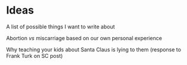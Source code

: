 # Ideas

A list of possible things I want to write about

Abortion *vs* miscarriage based on our own personal experience

Why teaching your kids about Santa Claus is lying to them (response to Frank Turk on SC post)
